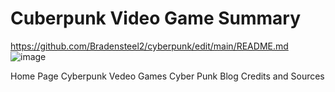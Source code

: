 # Cuberpunk Video Game Summary

https://github.com/Bradensteel2/cyberpunk/edit/main/README.md
![image](https://user-images.githubusercontent.com/92458635/140183778-e41ce12f-d0d0-4329-b977-8d498e32be51.jpeg)

Home Page
Cyberpunk Vedeo Games
Cyber Punk Blog
Credits and Sources
